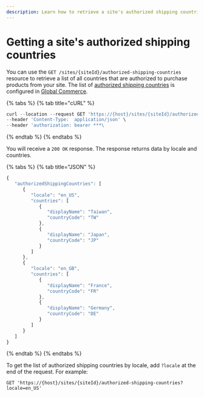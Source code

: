 ```yaml
---
description: Learn how to retrieve a site's authorized shipping countries.
---
```


# Getting a site's authorized shipping countries

You can use the `GET /sites/{siteId}/authorized-shipping-countries` resource to retrieve a list of all countries that are authorized to purchase products from your site. The list of [authorized shipping countries](configuring-authorized-shipping-and-billing-countries.md) is configured in [Global Commerce](https://gc.digitalriver.com/gc/ent/login.do).

{% tabs %}
{% tab title="cURL" %}
```javascript
curl --location --request GET 'https://{host}/sites/{siteId}/authorized-shipping-countries' \
--header 'Content-Type:  application/json' \
--header 'authorization: bearer ***\
```
{% endtab %}
{% endtabs %}

You will receive a `200 OK` response. The response returns data by locale and countries.

{% tabs %}
{% tab title="JSON" %}
```javascript
{  
   "authorizedShippingCountries": [        
      {          
         "locale": "en_US",          
         "countries": [            
            {              
               "displayName": "Taiwan",              
               "countryCode": "TW"            
            },            
            {              
               "displayName": "Japan",              
               "countryCode": "JP"            
            }          
         ]        
      },        
      {          
         "locale": "en_GB",          
         "countries": [            
            {              
               "displayName": "France",              
               "countryCode": "FR"            
            },            
            {              
               "displayName": "Germany",              
               "countryCode": "DE"            
            }          
         ]        
      }      
   ]
}
```
{% endtab %}
{% endtabs %}

To get the list of authorized shipping countries by locale, add `?locale` at the end of the request. For example:

`GET 'https://{host}/sites/{siteId}/authorized-shipping-countries?locale=en_US'`
